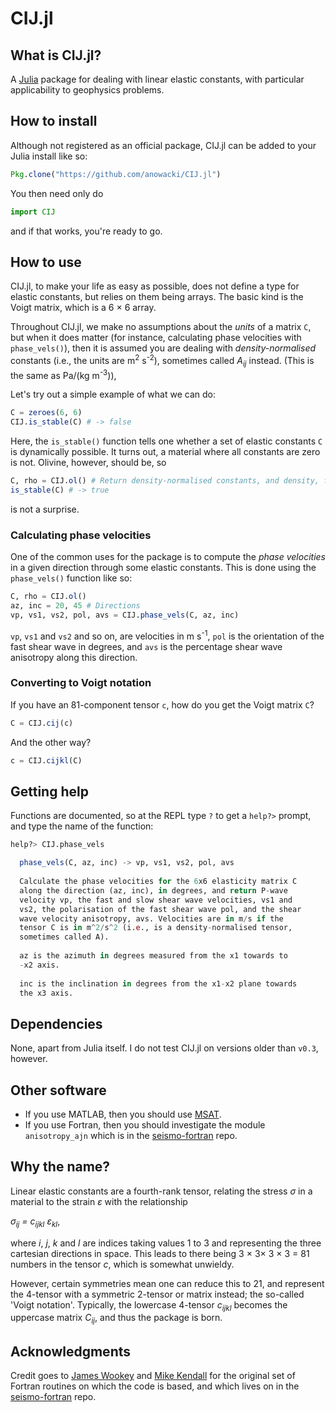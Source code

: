 # CIJ.jl

## What is CIJ.jl?
A [Julia](http://julialang.org) package for dealing with linear elastic
constants, with particular applicability to geophysics problems.


## How to install
Although not registered as an official package, CIJ.jl can be added to your
Julia install like so:

```julia
Pkg.clone("https://github.com/anowacki/CIJ.jl")
```

You then need only do

```julia
import CIJ
```

and if that works, you're ready to go.


## How to use
CIJ.jl, to make your life as easy as possible, does not define a type for
elastic constants, but relies on them being arrays.  The basic kind is the
Voigt matrix, which is a 6 &times; 6 array.

Throughout CIJ.jl, we make no assumptions about the *units* of a matrix `C`,
but when it does matter (for instance, calculating phase velocities with
`phase_vels()`), then it is assumed you are dealing with *density-normalised*
constants (i.e., the units are m<sup>2</sup>&nbsp;s<sup>-2</sup>), sometimes called
*A<sub>ij</sub>* instead.  (This is the same as Pa/(kg&nbsp;m<sup>-3</sup>)),

Let's try out a simple example of what we can do:

```julia
C = zeroes(6, 6)
CIJ.is_stable(C) # -> false
```

Here, the `is_stable()` function tells one whether a set of elastic constants
`C` is dynamically possible.  It turns out, a material where all constants are
zero is not.  Olivine, however, should be, so

```julia
C, rho = CIJ.ol() # Return density-normalised constants, and density, for olivine
is_stable(C) # -> true
```

is not a surprise.

### Calculating phase velocities
One of the common uses for the package is to compute the *phase velocities* in
a given direction through some elastic constants.  This is done using the
`phase_vels()` function like so:

```julia
C, rho = CIJ.ol()
az, inc = 20, 45 # Directions
vp, vs1, vs2, pol, avs = CIJ.phase_vels(C, az, inc)
```

`vp`, `vs1` and `vs2` and so on, are velocities in m&nbsp;s<sup>-1</sup>,
`pol` is the orientation of the fast shear wave in degrees, and `avs` is the
percentage shear wave anisotropy along this direction.

### Converting to Voigt notation
If you have an 81-component tensor `c`, how do you get the Voigt matrix `C`?

```julia
C = CIJ.cij(c)
```

And the other way?

```julia
c = CIJ.cijkl(C)
```

## Getting help
Functions are documented, so at the REPL type `?` to get a `help?>` prompt,
and type the name of the function:

```julia
help?> CIJ.phase_vels

  phase_vels(C, az, inc) -> vp, vs1, vs2, pol, avs
  
  Calculate the phase velocities for the 6x6 elasticity matrix C
  along the direction (az, inc), in degrees, and return P-wave
  velocity vp, the fast and slow shear wave velocities, vs1 and
  vs2, the polarisation of the fast shear wave pol, and the shear
  wave velocity anisotropy, avs. Velocities are in m/s if the
  tensor C is in m^2/s^2 (i.e., is a density-normalised tensor,
  sometimes called A).
  
  az is the azimuth in degrees measured from the x1 towards to
  -x2 axis.
  
  inc is the inclination in degrees from the x1-x2 plane towards
  the x3 axis.
```

## Dependencies
None, apart from Julia itself.  I do not test CIJ.jl on versions older than
`v0.3`, however.


## Other software

* If you use MATLAB, then you should use [MSAT](https://github.com/andreww/MSAT/).
* If you use Fortran, then you should investigate the module
  `anisotropy_ajn` which is in the
  [seismo-fortran](https://github.com/anowacki/seismo-fortran) repo.


## Why the name?
Linear elastic constants are a fourth-rank tensor, relating the stress
_&sigma;_ in a material to the strain _&epsilon;_ with the relationship

*&sigma;<sub>ij</sub> = c<sub>ijkl</sub> &epsilon;<sub>kl</sub>*,

where _i_, _j_, _k_ and _l_ are indices taking values 1 to 3 and
representing the three cartesian directions in space.  This leads to there
being 3 &times; 3&times; 3 &times; 3 = 81 numbers in the tensor *c*, which
is somewhat unwieldy.

However, certain symmetries mean one can reduce this to 21, and represent
the 4-tensor with a symmetric 2-tensor or matrix instead; the so-called 'Voigt
notation'.  Typically, the lowercase 4-tensor *c<sub>ijkl</sub>* becomes the
uppercase matrix *C<sub>ij</sub>*, and thus the package is born.


## Acknowledgments
Credit goes to [James Wookey](http://www1.gly.bris.ac.uk/~wookey) and
[Mike Kendall](http://www1.gly.bris.ac.uk/~jmk/) for the original set of Fortran
routines on which the code is based, and which lives on in the
[seismo-fortran](https://github.com/anowacki/seismo-fortran) repo.

